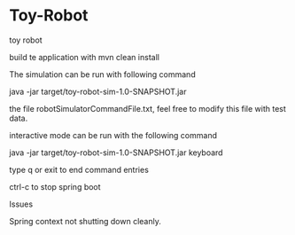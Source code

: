 # Toy-Robot
toy robot

build te application with mvn clean install

The simulation can be run with following command

java -jar target/toy-robot-sim-1.0-SNAPSHOT.jar

the file robotSimulatorCommandFile.txt, feel free to modify this file with test data.

interactive mode can be run with the following command

java -jar target/toy-robot-sim-1.0-SNAPSHOT.jar keyboard

type q or exit to end command entries

ctrl-c to stop spring boot


Issues

Spring context not shutting down cleanly.
